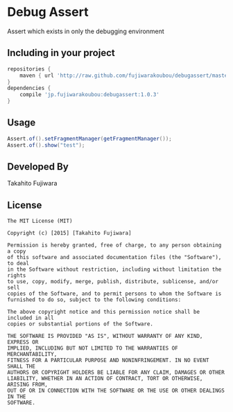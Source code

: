 Debug Assert
===============

Assert which exists in only the debugging environment


Including in your project
-------------------------

```groovy
repositories {
    maven { url 'http://raw.github.com/fujiwarakoubou/debugassert/master/repository/' }
}
dependencies {
    compile 'jp.fujiwarakoubou:debugassert:1.0.3'
}
```

Usage
-----

```java
Assert.of().setFragmentManager(getFragmentManager());
Assert.of().show("test");
```

Developed By
--------------------
Takahito Fujiwara

License
-----------

```
The MIT License (MIT)

Copyright (c) [2015] [Takahito Fujiwara]

Permission is hereby granted, free of charge, to any person obtaining a copy
of this software and associated documentation files (the "Software"), to deal
in the Software without restriction, including without limitation the rights
to use, copy, modify, merge, publish, distribute, sublicense, and/or sell
copies of the Software, and to permit persons to whom the Software is
furnished to do so, subject to the following conditions:

The above copyright notice and this permission notice shall be included in all
copies or substantial portions of the Software.

THE SOFTWARE IS PROVIDED "AS IS", WITHOUT WARRANTY OF ANY KIND, EXPRESS OR
IMPLIED, INCLUDING BUT NOT LIMITED TO THE WARRANTIES OF MERCHANTABILITY,
FITNESS FOR A PARTICULAR PURPOSE AND NONINFRINGEMENT. IN NO EVENT SHALL THE
AUTHORS OR COPYRIGHT HOLDERS BE LIABLE FOR ANY CLAIM, DAMAGES OR OTHER
LIABILITY, WHETHER IN AN ACTION OF CONTRACT, TORT OR OTHERWISE, ARISING FROM,
OUT OF OR IN CONNECTION WITH THE SOFTWARE OR THE USE OR OTHER DEALINGS IN THE
SOFTWARE.
```
